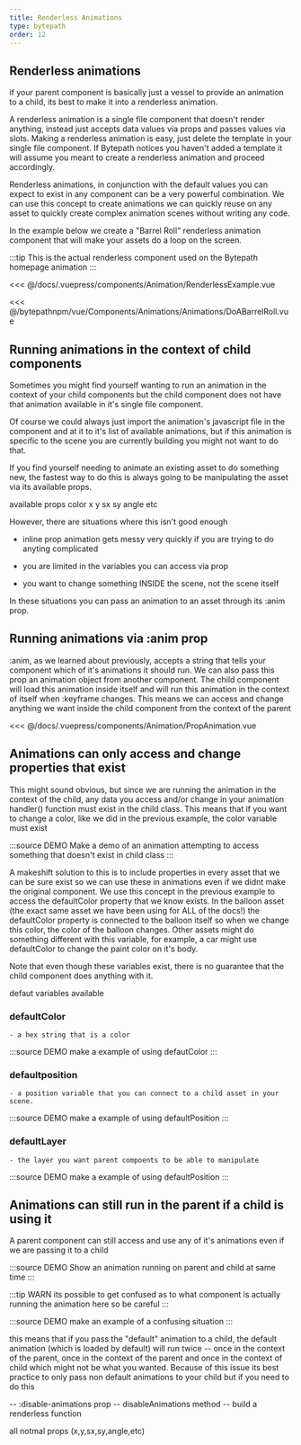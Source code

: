```yaml
---
title: Renderless Animations
type: bytepath
order: 12
---
```

## Renderless animations
if your parent component is basically just a vessel to provide an animation to a child, its best to make it into a renderless animation. 

A renderless animation is a single file component that doesn't render anything, instead just accepts data values via props and passes values via slots. 
Making a renderless animation is easy, just delete the template in your single file component. If Bytepath notices you haven't added a template it will assume you meant to create a renderless animation and proceed accordingly. 

Renderless animations, in conjunction with the default values you can expect to exist in any component can be a very powerful combination. We can use this concept to create animations we can quickly reuse on any asset to quickly 
create complex animation scenes without writing any code. 

In the example below we create a "Barrel Roll" renderless animation component that will make your assets do a loop on the screen. 

:::tip
This is the actual renderless component used on the Bytepath homepage animation
:::

<<< @/docs/.vuepress/components/Animation/RenderlessExample.vue

<<< @/bytepathnpm/vue/Components/Animations/Animations/DoABarrelRoll.vue

<Demo :end="2500" v-slot="{ keyframe }">
<Animation-RenderlessExample :keyframe="keyframe" />
</Demo>  



## Running animations in the context of child components
Sometimes you might find yourself wanting to run an animation in the context of your child components but the child component does not have that animation available in it's single file component. 

Of course we could always just import the animation's javascript file in the component and at it to it's list of available animations, but if this animation is specific to the scene you are 
currently building you might not want to do that. 

If you find yourself needing to animate an existing asset to do something new, the fastest way to do this is always going to be manipulating the asset via its available props.

available props
color
x
y
sx
sy
angle
etc
 
However, there are situations where this isn't good enough
- inline prop animation gets messy very quickly if you are trying to do anyting complicated

- you are limited in the variables you can access via prop

- you want to change something INSIDE the scene, not the scene itself

 In these situations you can pass an animation to an asset through its
:anim prop.  

## Running animations via :anim prop
:anim, as we learned about previously, accepts a string that tells your component which of it's animations it should run.
 We can also pass this prop an animation object from another component. The child component will load this animation inside itself and will run this animation in the context of itself when :keyframe changes. 
 This means we can access and change anything we want inside the child component from the context of the parent 


<<< @/docs/.vuepress/components/Animation/PropAnimation.vue

<Demo :end="2500" v-slot="{ keyframe }">
<Animation-PropAnimation :keyframe="keyframe" />
</Demo>  


## Animations can only access and change properties that exist
This might sound obvious, but since we are running the animation in the context of the child, any data you access and/or change in your animation handler() function must exist in the child class. This means that if you want to change a color, like we did in the previous example, the color variable must exist

:::source DEMO
Make a demo of an animation attempting to access something that doesn't exist in
child class
:::

A makeshift solution to this is to include properties in every asset that we
can be sure exist so we can use these in animations even if we didnt make the original component. We use this concept in the previous example to access the defaultColor property that we know exists. In the balloon asset (the exact same asset we have been using for ALL of the docs!) the defaultColor property is connected to the balloon itself so when we change this color, the color of the balloon changes. Other assets might do something different with this variable, for example, a car might use defaultColor to change the paint color on it's body.

Note that even though these variables exist, there is no guarantee that the child component does anything with it. 


defaut variables available 
### defaultColor 
    - a hex string that is a color

:::source DEMO
 make a example of using defautColor
:::

### defaultposition 
    - a position variable that you can connect to a child asset in your scene. 

:::source DEMO
 make a example of using defaultPosition
:::

### defaultLayer 
    - the layer you want parent compoents to be able to manipulate

:::source DEMO
 make a example of using defaultPosition
:::




## Animations can still run in the parent if a child is using it
A parent component can still access and use any of it's animations even if we are passing it to a child 

:::source DEMO
Show an animation running on parent and child at same time
:::


:::tip WARN
its possible to get confused as to what component is actually running the animation here so be careful
:::

:::source DEMO
make an example of a confusing situation
:::

this means that if you pass the "default" animation to a child, the default animation (which is loaded by default) will run twice -- once in the context of the parent, once in the context of the parent and once in the context of child which might not be what you wanted. Because of this issue its best practice to only pass non default animations to your child but if you need to do this 

-- :disable-animations prop
-- disableAnimations method
-- build a renderless function

all notmal props (x,y,sx,sy,angle,etc)
